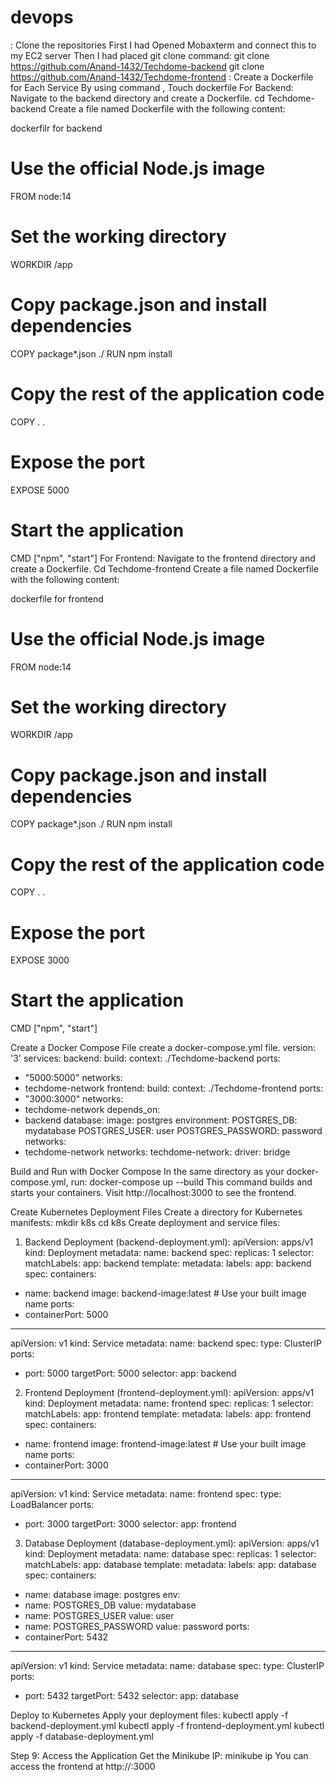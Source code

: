 # devops
: Clone the repositories
First I had Opened Mobaxterm and connect this to my EC2 server 
Then I had placed git clone command:
git clone https://github.com/Anand-1432/Techdome-backend
git clone https://github.com/Anand-1432/Techdome-frontend
: Create a Dockerfile for Each Service
By using command ,
 Touch dockerfile
For Backend: Navigate to the backend directory and create a Dockerfile.
cd Techdome-backend
Create a file named Dockerfile with the following content:


dockerfilr for backend
# Use the official Node.js image
FROM node:14
# Set the working directory
WORKDIR /app
# Copy package.json and install dependencies
COPY package*.json ./
RUN npm install
# Copy the rest of the application code
COPY . .
# Expose the port
EXPOSE 5000
# Start the application
CMD ["npm", "start"]
For Frontend: Navigate to the frontend directory and create a Dockerfile.
Cd Techdome-frontend
Create a file named Dockerfile with the following content:


dockerfile for frontend
# Use the official Node.js image
FROM node:14
# Set the working directory
WORKDIR /app
# Copy package.json and install dependencies
COPY package*.json ./
RUN npm install
# Copy the rest of the application code
COPY . .
# Expose the port
EXPOSE 3000
# Start the application
CMD ["npm", "start"]


Create a Docker Compose File
create a docker-compose.yml file.
version: '3'
services:
 backend:
 build:
 context: ./Techdome-backend
 ports:
 - "5000:5000"
 networks:
 - techdome-network
 frontend:
 build:
 context: ./Techdome-frontend
 ports:
 - "3000:3000"
 networks:
 - techdome-network
 depends_on:
- backend
 database:
 image: postgres
 environment:
 POSTGRES_DB: mydatabase
 POSTGRES_USER: user
 POSTGRES_PASSWORD: password
 networks:
 - techdome-network
networks:
 techdome-network:
 driver: bridge

Build and Run with Docker Compose
In the same directory as your docker-compose.yml, run:
docker-compose up --build
This command builds and starts your containers. 
Visit http://localhost:3000 to see the frontend.

Create Kubernetes Deployment Files
Create a directory for Kubernetes manifests:
mkdir k8s
cd k8s
Create deployment and service files:
1. Backend Deployment (backend-deployment.yml):
apiVersion: apps/v1
kind: Deployment
metadata:
 name: backend
spec:
 replicas: 1
 selector:
 matchLabels:
 app: backend
 template:
 metadata:
 labels:
 app: backend
 spec:
 containers:
 - name: backend
 image: backend-image:latest # Use your built image name
 ports:
 - containerPort: 5000
---
apiVersion: v1
kind: Service
metadata:
 name: backend
spec:
 type: ClusterIP
 ports:
 - port: 5000
 targetPort: 5000
 selector:
 app: backend
2. Frontend Deployment (frontend-deployment.yml):
apiVersion: apps/v1
kind: Deployment
metadata:
 name: frontend
spec:
 replicas: 1
 selector:
 matchLabels:
 app: frontend
 template:
 metadata:
 labels:
 app: frontend
 spec:
 containers:
 - name: frontend
 image: frontend-image:latest # Use your built image name
 ports:
 - containerPort: 3000
---
apiVersion: v1
kind: Service
metadata:
 name: frontend
spec:
 type: LoadBalancer
 ports:
 - port: 3000
 targetPort: 3000
 selector:
 app: frontend
3. Database Deployment (database-deployment.yml):
apiVersion: apps/v1
kind: Deployment
metadata:
 name: database
spec:
 replicas: 1
 selector:
 matchLabels:
 app: database
 template:
 metadata:
 labels:
 app: database
 spec:
 containers:
 - name: database
 image: postgres
 env:
 - name: POSTGRES_DB
 value: mydatabase
 - name: POSTGRES_USER
 value: user
 - name: POSTGRES_PASSWORD
 value: password
 ports:
 - containerPort: 5432
---
apiVersion: v1
kind: Service
metadata:
 name: database
spec:
 type: ClusterIP
 ports:
 - port: 5432
 targetPort: 5432
 selector:
 app: database

 
 Deploy to Kubernetes
Apply your deployment files:
kubectl apply -f backend-deployment.yml
kubectl apply -f frontend-deployment.yml
kubectl apply -f database-deployment.yml

Step 9: Access the Application
Get the Minikube IP:
minikube ip
You can access the frontend at http://<minikube-ip>:3000
